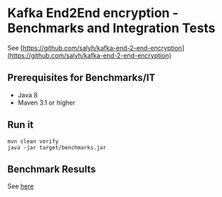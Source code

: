 # Kafka End2End encryption - Benchmarks and Integration Tests

See [https://github.com/salyh/kafka-end-2-end-encryption](https://github.com/salyh/kafka-end-2-end-encryption)

## Prerequisites for Benchmarks/IT

* Java 8
* Maven 3.1 or higher

## Run it

    mvn clean verify
    java -jar target/benchmarks.jar
    
## Benchmark Results

See [here](/results.html)
